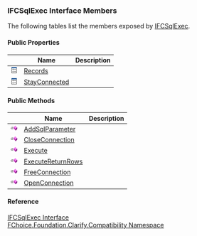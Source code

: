 ﻿### IFCSqlExec Interface Members

The following tables list the members exposed by [IFCSqlExec](FChoice.Foundation.Clarify.Compatibility~FChoice.Foundation.Clarify.Compatibility.IFCSqlExec.md).

#### Public Properties

|   | Name | Description |
| --- | --- | --- |
| ![ Property](dotnetimages/Property.png) | [Records](FChoice.Foundation.Clarify.Compatibility~FChoice.Foundation.Clarify.Compatibility.IFCSqlExec~Records.md) |   |
| ![ Property](dotnetimages/Property.png) | [StayConnected](FChoice.Foundation.Clarify.Compatibility~FChoice.Foundation.Clarify.Compatibility.IFCSqlExec~StayConnected.md) |   |



#### Public Methods

|   | Name | Description |
| --- | --- | --- |
| ![ Method](dotnetimages/Method.png) | [AddSqlParameter](FChoice.Foundation.Clarify.Compatibility~FChoice.Foundation.Clarify.Compatibility.IFCSqlExec~AddSqlParameter.md) |   |
| ![ Method](dotnetimages/Method.png) | [CloseConnection](FChoice.Foundation.Clarify.Compatibility~FChoice.Foundation.Clarify.Compatibility.IFCSqlExec~CloseConnection.md) |   |
| ![ Method](dotnetimages/Method.png) | [Execute](FChoice.Foundation.Clarify.Compatibility~FChoice.Foundation.Clarify.Compatibility.IFCSqlExec~Execute.md) |   |
| ![ Method](dotnetimages/Method.png) | [ExecuteReturnRows](FChoice.Foundation.Clarify.Compatibility~FChoice.Foundation.Clarify.Compatibility.IFCSqlExec~ExecuteReturnRows.md) |   |
| ![ Method](dotnetimages/Method.png) | [FreeConnection](FChoice.Foundation.Clarify.Compatibility~FChoice.Foundation.Clarify.Compatibility.IFCSqlExec~FreeConnection.md) |   |
| ![ Method](dotnetimages/Method.png) | [OpenConnection](FChoice.Foundation.Clarify.Compatibility~FChoice.Foundation.Clarify.Compatibility.IFCSqlExec~OpenConnection.md) |   |





#### Reference

[IFCSqlExec Interface](FChoice.Foundation.Clarify.Compatibility~FChoice.Foundation.Clarify.Compatibility.IFCSqlExec.md)  
[FChoice.Foundation.Clarify.Compatibility Namespace](FChoice.Foundation.Clarify.Compatibility~FChoice.Foundation.Clarify.Compatibility_namespace.md)